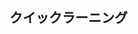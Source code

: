 ## クイックラーニング

### <script> タグ

`defer` 属性 : `<script>` を `<head>` 内の最後に配置する際に付ける。

### Call back

[callback.js](callback.js)

### メソッド

[method](method.js)

### 分割代入

[destructuring-assignment.js](destructuring-assignment.js)

### Class

[class.js](class.js)

### Import Export

[index.html](import-export/index.html) [<script>: スクリプト要素](https://developer.mozilla.org/ja/docs/Web/HTML/Element/script)

[functions.js](import-export/functions.js) &nbsp; [main.js](import-export/main.js)

```bash
% cd quick-learning/import-export
% npx http-server -o
```

### 実践スクロールしたらフワッと要素が現れるアニメーションはこう作る
